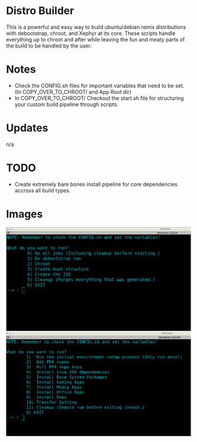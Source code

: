 # Distro Builder
This is a powerful and easy way to build ubuntu/debian remix distributions with
debootstrap, chroot, and Xephyr at its core. These scripts handle everything
up to chroot and after while leaving the fun and meaty parts of the build to
be handled by the user.

# Notes
* Check the CONFIG.sh files for important variables that need to be set. (In COPY_OVER_TO_CHROOT/ and App Root dir)
* In COPY_OVER_TO_CHROOT/ Checkout the start.sh file for structuring your custom build pipeline through scripts.

# Updates
n/a

# TODO
* Create extremely bare bones install pipeline for core dependencies accross all build types.

# Images
![1 Distro Builder Menu. ](images/pic1.png)
![1 Distro Builder Chroot Menu. ](images/pic2.png)
